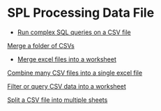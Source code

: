 # SPL Processing Data File

- [Run complex SQL queries on a CSV file](run-sql-over-csv&xls.md)

[Merge a folder of CSVs]()

- [Merge excel files into a worksheet](merge-multiple-excels-into-one.md)

[Combine many CSV files into a single excel file](combine-many-csv-files.md)

[Filter or query CSV data into a worksheet]()

[Split a CSV file into multiple sheets]()
